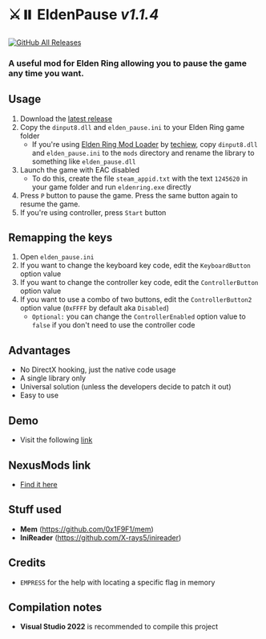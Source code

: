 # ⚔️⏸️ **EldenPause** _v1.1.4_
[![GitHub All Releases](https://img.shields.io/github/downloads/iArtorias/elden_pause/total.svg)](https://github.com/iArtorias/elden_pause/releases)

### A useful mod for Elden Ring allowing you to pause the game any time you want.

## Usage

1. Download the [latest release](https://github.com/iArtorias/elden_pause/releases/latest)
2. Copy the `dinput8.dll` and `elden_pause.ini` to your Elden Ring game folder
   * If you're using [Elden Ring Mod Loader](https://www.nexusmods.com/eldenring/mods/117) by [techiew](https://github.com/techiew/EldenRingModLoader), copy `dinput8.dll` and `elden_pause.ini` to the `mods` directory and rename the library to something like `elden_pause.dll`
4. Launch the game with EAC disabled
   * To do this, create the file `steam_appid.txt` with the text `1245620` in your game folder and run `eldenring.exe` directly
5. Press `P` button to pause the game. Press the same button again to resume the game.
6. If you're using controller, press `Start` button

## Remapping the keys

1. Open `elden_pause.ini`
2. If you want to change the keyboard key code, edit the `KeyboardButton` option value
3. If you want to change the controller key code, edit the `ControllerButton` option value
4. If you want to use a combo of two buttons, edit the `ControllerButton2` option value (`0xFFFF` by default aka `Disabled`)
   * `Optional:` you can change the `ControllerEnabled` option value to `false` if you don't need to use the controller code

## Advantages

- No DirectX hooking, just the native code usage
- A single library only
- Universal solution (unless the developers decide to patch it out)
- Easy to use

## Demo
- Visit the following [link](https://i.imgur.com/MeYPyva.mp4)

## NexusMods link
- [Find it here](https://www.nexusmods.com/eldenring/mods/231)

## Stuff used

- **Mem** (https://github.com/0x1F9F1/mem)
- **IniReader** (https://github.com/X-rays5/inireader)

## Credits

- `EMPRESS` for the help with locating a specific flag in memory

## Compilation notes

- **Visual Studio 2022** is recommended to compile this project
